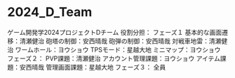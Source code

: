# 2024_D_Team
ゲーム開発学2024プロジェクトDチーム
役割分担：
フェーズ１
  基本的な画面遷移：清瀬健治
  砲塔の制御：安西晴哉
  砲弾の制御：安西晴哉
  対戦車地雷：清瀬健治
  ワームホール：ヨウショウ
  TPSモード：星越大地
  ミニマップ：ヨウショウ
フェーズ２：
  PVP課題：清瀬健治
  アカウント管理課題：ヨウショウ
  アイテム課題：安西晴哉
  管理画面課題：星越大地
フェーズ３：
  全員
